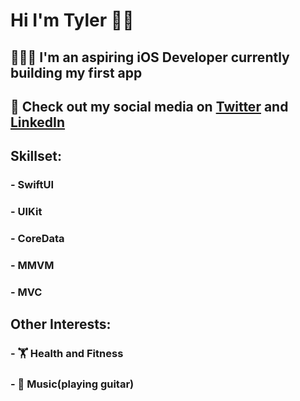 #  Hi I'm Tyler 👋🏼
## 👨🏻‍💻 I'm an aspiring iOS Developer currently building my first app
## 📱 Check out my social media on [Twitter](https://twitter.com/trhod_ios) and [LinkedIn](https://www.linkedin.com/in/tyler-rhodes-6345351b8/)

## Skillset:
### - SwiftUI
### - UIKit
### - CoreData
### - MMVM
### - MVC

## Other Interests:
### - 🏋 Health and Fitness 
### - 🎸 Music(playing guitar) 
